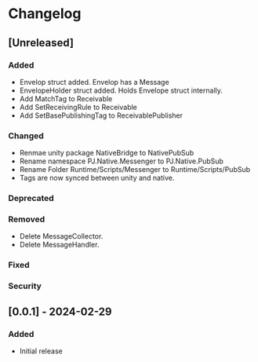 # Changelog

## [Unreleased]

### Added

- Envelop struct added. Envelop has a Message
- EnvelopeHolder struct added. Holds Envelope struct internally.
- Add MatchTag to Receivable
- Add SetReceivingRule to Receivable
- Add SetBasePublishingTag to ReceivablePublisher

### Changed

- Renmae unity package NativeBridge to NativePubSub
- Rename namespace PJ.Native.Messenger to PJ.Native.PubSub
- Rename Folder Runtime/Scripts/Messenger to Runtime/Scripts/PubSub
- Tags are now synced between unity and native.

### Deprecated

### Removed

- Delete MessageCollector.
- Delete MessageHandler.

### Fixed

### Security

## [0.0.1] - 2024-02-29

### Added
- Initial release